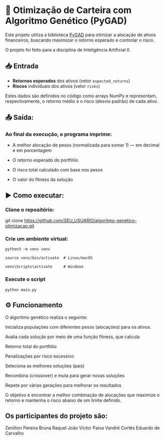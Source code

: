 # 🧬 Otimização de Carteira com Algoritmo Genético (PyGAD)

Este projeto utiliza a biblioteca [PyGAD](https://pygad.readthedocs.io/) para otimizar a alocação de ativos financeiros, buscando maximizar o retorno esperado e controlar o risco.

O projeto foi feito para a disciplina de Inteligência Artificial II.

## 📥 Entrada

- **Retornos esperados** dos ativos (vetor `expected_returns`)
- **Riscos** individuais dos ativos (vetor `risks`)

Estes dados são definidos no código como arrays NumPy e representam, respectivamente, o retorno médio e o risco (desvio padrão) de cada ativo.

## 📤 Saída:

### Ao final da execução, o programa imprime:
  
- A melhor alocação de pesos (normalizada para somar 1) — em decimal e em porcentagem

- O retorno esperado do portfólio

- O risco total calculado com base nos pesos

- O valor do fitness da solução

## ▶️ Como executar:

### Clone o repositório:

git clone https://github.com/SEU_USUARIO/algoritmo-genetico-otimizacao.git

### Crie um ambiente virtual:

```python3 -m venv venv```

```source venv/bin/activate  # Linux/macOS``` 

```venv\Scripts\activate     # Windows``` 

### Execute o script

```python main.py``` 


## ⚙️ Funcionamento

O algoritmo genético realiza o seguinte:

  Inicializa populações com diferentes pesos (alocações) para os ativos.

  Avalia cada solução por meio de uma função fitness, que calcula:
  
  Retorno total do portfólio

  Penalizações por risco excessivo

  Seleciona as melhores soluções (pais)

  Recombina (crossover) e muta para gerar novas soluções

  Repete por várias gerações para melhorar os resultados

O objetivo é encontrar a melhor combinação de alocações que maximize o retorno e mantenha o risco abaixo de um limite definido.

## Os participantes do projeto são:
Zenilton Pereira
Bruna Raquel
João Victor Paiva
Vandré Cortês
Eduardo de Carvalho
